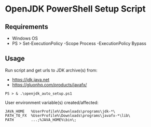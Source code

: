 # OpenJDK PowerShell Setup Script
## Requirements
* Windows OS
* PS > Set-ExecutionPolicy -Scope Process -ExecutionPolicy Bypass
## Usage
Run script and get urls to JDK archive(s) from:
* https://jdk.java.net
* https://gluonhq.com/products/javafx/
```
PS > & .\openjdk_auto_setup.ps1
```
User environment variable(s) created/affected:
```
JAVA_HOME   %UserProfile%\Downloads\programs\jdk-*\
PATH_TO_FX  %UserProfile%\Downloads\programs\javafx-*\lib\
PATH        ...;%JAVA_HOME%\bin\;
```
